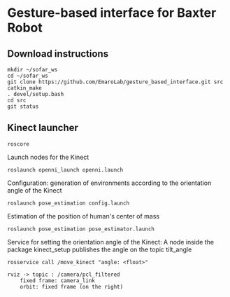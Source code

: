 # Gesture-based interface for Baxter Robot

## Download instructions
```
mkdir ~/sofar_ws
cd ~/sofar_ws
git clone https://github.com/EmaroLab/gesture_based_interface.git src
catkin_make
. devel/setup.bash
cd src
git status
```

## Kinect launcher
```
roscore
```
Launch nodes for the Kinect
```
roslaunch openni_launch openni.launch
```
Configuration: generation of environments according to the orientation angle of the Kinect
```
roslaunch pose_estimation config.launch
```
Estimation of the position of human's center of mass
```
roslaunch pose_estimation pose_estimator.launch
```
Service for setting the orientation angle of the Kinect: 
A node inside the package kinect_setup publishes the angle on the topic tilt_angle
```
rosservice call /move_kinect "angle: <float>"
```

```
rviz -> topic : /camera/pcl_filtered
	fixed frame: camera_link
	orbit: fixed frame (on the right)
```
